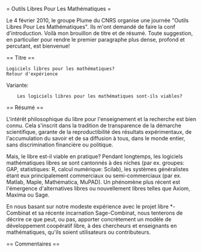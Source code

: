 = Outils Libres Pour Les Mathématiques =

Le 4 février 2010, le groupe Plume du CNRS organise une journée "Outils Libres Pour Les Mathématiques". Ils m'ont demandé de faire la conf d'introduction. Voilà mon brouillon de titre et de résumé. Toute suggestion, en particulier pour rendre le premier paragraphe plus dense, profond et percutant, est bienvenue!

== Titre ==

	Logiciels libres pour les mathématiques?
	Retour d'expérience

Variante:

        Les logiciels libres pour les mathématiques sont-ils viables?

== Résumé ==

L'intérêt philosophique du libre pour l'enseignement et la recherche
est bien connu. Cela s'inscrit dans la tradition de transparence de la
démarche scientifique, garante de la reproductibilité des résultats
expérimentaux, de l'accumulation du savoir et de sa diffusion à tous,
dans le monde entier, sans discrimination financière ou politique.

Mais, le libre est-il viable en pratique? Pendant longtemps, les
logiciels mathématiques libres se sont cantonnés à des niches (par
ex. groupes: GAP, statistiques: R, calcul numérique: Scilab), les
systèmes généralistes étant eux principalement commerciaux ou
semi-commerciaux (par ex. Matlab, Maple, Mathématica, MuPAD). Un
phénomène plus récent est l'émergence d'alternatives libres ou
nouvellement libres telles que Axiom, Maxima ou Sage.

En nous basant sur notre modeste expérience avec le projet libre
*-Combinat et sa récente incarnation Sage-Combinat, nous tenterons de
décrire ce que peut, ou pas, apporter concrètement un modèle de
développement coopératif libre, à des chercheurs et enseignants en
mathématiques, qu'ils soient utilisateurs ou contributeurs.

== Commentaires ==
